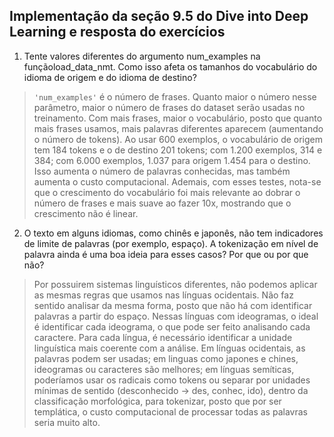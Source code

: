## Implementação da seção 9.5 do Dive into Deep Learning e resposta do exercícios

1. Tente valores diferentes do argumento num_examples na funçãoload_data_nmt. Como isso afeta os tamanhos do vocabulário do idioma de origem e do idioma de destino?


>`'num_examples'` é o número de frases. Quanto maior o número nesse parâmetro, maior o número de frases do dataset serão usadas no treinamento. Com mais frases, maior o vocabulário, posto que quanto mais frases usamos, mais palavras diferentes aparecem (aumentando o número de tokens). 
Ao usar 600 exemplos, o vocabulário de origem tem 184 tokens e o de destino 201 tokens; com 1.200 exemplos, 314 e 384; com 6.000 exemplos, 1.037 para origem 1.454 para o destino. Isso aumenta o número de palavras conhecidas, mas também aumenta o custo computacional. Ademais, com esses testes, nota-se que o crescimento do vocabulário foi mais relevante ao dobrar o número de frases e mais suave ao fazer 10x, mostrando que o crescimento não é linear. 



2. O texto em alguns idiomas, como chinês e japonês, não tem indicadores de limite de palavras (por exemplo, espaço). A tokenização em nível de palavra ainda é uma boa ideia para esses casos? Por que ou por que não?

>Por possuirem sistemas linguísticos diferentes, não podemos aplicar as mesmas regras que usamos nas línguas ocidentais. Não faz sentido analisar da mesma forma, posto que não há com identificar palavras a partir do espaço. Nessas línguas com ideogramas, o ideal é identificar cada ideograma, o que pode ser feito analisando cada caractere.
Para cada língua, é necessário identificar a unidade linguística mais coerente com a análise. Em línguas ocidentais, as palavras podem ser usadas; em linguas como japones e chines, ideogramas ou caracteres são melhores; em línguas semíticas, poderíamos usar os radicais como tokens ou separar por unidades mínimas de sentido (desconhecido -> des, conhec, ido), dentro da classificação morfológica, para tokenizar, posto que por ser templática, o custo computacional de processar todas as palavras seria muito alto.
